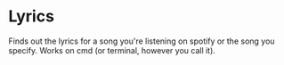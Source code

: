 # Lyrics
Finds out the lyrics for a song you're listening on spotify or the song you specify. Works on cmd (or terminal, however you call it).
